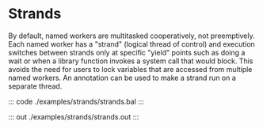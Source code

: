 # Strands

By default, named workers are multitasked cooperatively, not preemptively.
Each named worker has a "strand" (logical thread of control) and execution
switches between strands only at specific "yield" points such as doing a wait
or when a library function invokes a system call that would block.
This avoids the need for users to lock variables that are accessed from
multiple named workers.
An annotation can be used to make a strand run on a separate thread.

::: code ./examples/strands/strands.bal :::

::: out ./examples/strands/strands.out :::